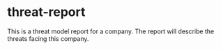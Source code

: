# threat-report
This is a threat model report for a company. The report will describe the threats facing this company.

